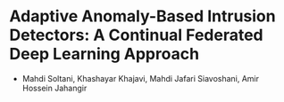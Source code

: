 # Adaptive Anomaly-Based Intrusion Detectors: A Continual Federated Deep Learning Approach
- Mahdi Soltani, Khashayar Khajavi, Mahdi Jafari Siavoshani, Amir Hossein Jahangir
